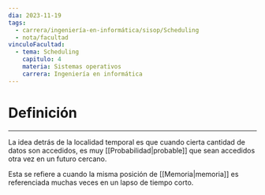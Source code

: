 ```yaml
---
dia: 2023-11-19
tags:
  - carrera/ingeniería-en-informática/sisop/Scheduling
  - nota/facultad
vinculoFacultad:
  - tema: Scheduling
    capitulo: 4
    materia: Sistemas operativos
    carrera: Ingeniería en informática
---
```

# Definición
---
La idea detrás de la localidad temporal es que cuando cierta cantidad de datos son accedidos, es muy [[Probabilidad|probable]] que sean accedidos otra vez en un futuro cercano.

Esta se refiere a cuando la misma posición de [[Memoria|memoria]] es referenciada muchas veces en un lapso de tiempo corto.